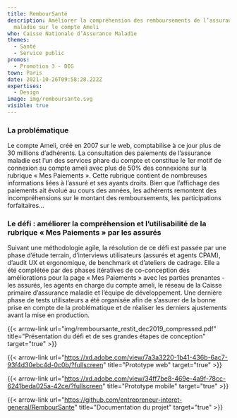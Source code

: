 ```yaml
---
title: RembourSanté
description: Améliorer la compréhension des remboursements de l’assurance
  maladie sur le compte Ameli
who: Caisse Nationale d’Assurance Maladie
themes:
  - Santé
  - Service public
promos:
  - Promotion 3 - DIG
town: Paris
date: 2021-10-26T09:58:28.222Z
expertises:
  - Design
image: img/remboursante.svg
visible: true
---
```

### La problématique

Le compte Ameli, créé en 2007 sur le web, comptabilise à ce jour plus de 30 millions d’adhérents. La consultation des paiements de l’assurance maladie est l’un des services phare du compte et constitue le 1er motif de connexion au compte ameli avec plus de 50% des connexions sur la rubrique « Mes Paiements ». Cette rubrique contient de nombreuses informations liées à l’assuré et ses ayants droits. Bien que l’affichage des paiements ait évolué au cours des années, les adhérents remontent des incompréhensions sur le montant des remboursements, les participations forfaitaires…

### Le défi : améliorer la compréhension et l’utilisabilité de la rubrique « Mes Paiements » par les assurés

Suivant une méthodologie agile, la résolution de ce défi est passée par une phase d’étude terrain, d’interviews utilisateurs (assurés et agents CPAM), d’audit UX et ergonomique, de benchmark et d’ateliers de cadrage. Elle a été complétée par des phases itératives de co-conception des améliorations pour la page « Mes Paiements » avec les parties prenantes - les assurés, les agents en charge du compte ameli, le réseau de la Caisse primaire d’assurance maladie et l’équipe de développement. Une dernière phase de tests utilisateurs a été organisée afin de s’assurer de la bonne prise en compte de la problématique et de réaliser les derniers ajustements avant la mise en production.

{{< arrow-link url="img/remboursante_restit_dec2019_compressed.pdf" title="Présentation du défi et de ses grandes étapes de conception" target="true" >}}

{{< arrow-link url="https://xd.adobe.com/view/7a3a3220-1b41-436b-6ac7-93f4d30ebc4d-0c0b/?fullscreen" title="Prototype web" target="true" >}}

{{< arrow-link url="https://xd.adobe.com/view/34ff7be8-469e-4a9f-78cc-6241beda025a-42ce/?fullscreen" title="Prototype mobile" target="true" >}}

{{< arrow-link url="https://github.com/entrepreneur-interet-general/RembourSante" title="Documentation du projet" target="true" >}}
